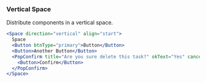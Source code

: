 <demo>

### Vertical Space

Distribute components in a vertical space.

```jsx live
<Space direction="vertical" align="start">
  Space
  <Button btnType="primary">Button</Button>
  <Button>Another Button</Button>
  <PopConfirm title="Are you sure delete this task?" okText="Yes" cancelText="No">
    <Button>Confirm</Button>
  </PopConfirm>
</Space>
```

</demo>
